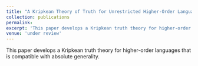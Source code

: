 ```yaml
---
title: "A Kripkean Theory of Truth for Unrestricted Higher-Order Languages"
collection: publications
permalink:
excerpt: 'This paper develops a Kripkean truth theory for higher-order languages that is compatible with absolute generality.'
venue: 'under review'
---
```


This paper develops a Kripkean truth theory for higher-order languages that is
compatible with absolute generality.
